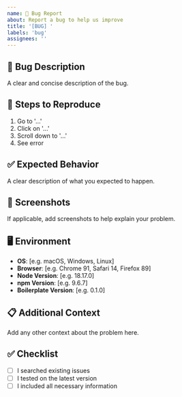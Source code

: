```yaml
---
name: 🐛 Bug Report
about: Report a bug to help us improve
title: '[BUG] '
labels: 'bug'
assignees: ''
---
```


## 🐛 Bug Description

A clear and concise description of the bug.

## 🔄 Steps to Reproduce

1. Go to '...'
2. Click on '...'
3. Scroll down to '...'
4. See error

## ✅ Expected Behavior

A clear description of what you expected to happen.

## 📱 Screenshots

If applicable, add screenshots to help explain your problem.

## 🖥️ Environment

- **OS**: [e.g. macOS, Windows, Linux]
- **Browser**: [e.g. Chrome 91, Safari 14, Firefox 89]
- **Node Version**: [e.g. 18.17.0]
- **npm Version**: [e.g. 9.6.7]
- **Boilerplate Version**: [e.g. 0.1.0]

## 📋 Additional Context

Add any other context about the problem here.

## ✅ Checklist

- [ ] I searched existing issues
- [ ] I tested on the latest version
- [ ] I included all necessary information
